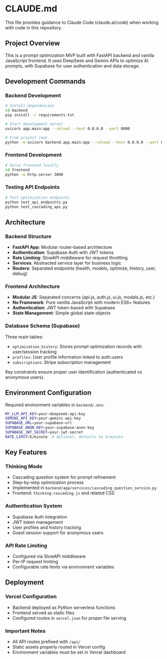 # CLAUDE.md

This file provides guidance to Claude Code (claude.ai/code) when working with code in this repository.

## Project Overview

This is a prompt optimization MVP built with FastAPI backend and vanilla JavaScript frontend. It uses DeepSeek and Gemini APIs to optimize AI prompts, with Supabase for user authentication and data storage.

## Development Commands

### Backend Development
```bash
# Install dependencies
cd backend
pip install -r requirements.txt

# Start development server
uvicorn app.main:app --reload --host 0.0.0.0 --port 8000

# From project root
python -m uvicorn backend.app.main:app --reload --host 0.0.0.0 --port 8000
```

### Frontend Development
```bash
# Serve frontend locally
cd frontend
python -m http.server 3000
```

### Testing API Endpoints
```bash
# Test optimization endpoints
python test_api_endpoints.py
python test_cascading_api.py
```

## Architecture

### Backend Structure
- **FastAPI App**: Modular router-based architecture
- **Authentication**: Supabase Auth with JWT tokens
- **Rate Limiting**: SlowAPI middleware for request throttling
- **Services**: Abstracted service layer for business logic
- **Routers**: Separated endpoints (health, models, optimize, history, user, debug)

### Frontend Architecture
- **Modular JS**: Separated concerns (api.js, auth.js, ui.js, modals.js, etc.)
- **No Framework**: Pure vanilla JavaScript with modern ES6+ features
- **Authentication**: JWT token-based with Supabase
- **State Management**: Simple global state objects

### Database Schema (Supabase)
Three main tables:
- `optimization_history`: Stores prompt optimization records with user/session tracking
- `profiles`: User profile information linked to auth.users
- `subscriptions`: Stripe subscription management

Key constraints ensure proper user identification (authenticated vs anonymous users).

## Environment Configuration

Required environment variables in `backend/.env`:
```bash
MY_LLM_API_KEY=your-deepseek-api-key
GEMINI_API_KEY=your-gemini-api-key
SUPABASE_URL=your-supabase-url
SUPABASE_ANON_KEY=your-supabase-anon-key
SUPABASE_JWT_SECRET=your-jwt-secret
RATE_LIMIT=5/minute  # Optional, defaults to 5/minute
```

## Key Features

### Thinking Mode
- Cascading question system for prompt refinement
- Step-by-step optimization process
- Implemented in `backend/app/services/cascading_question_service.py`
- Frontend: `thinking-cascading.js` and related CSS

### Authentication System
- Supabase Auth integration
- JWT token management
- User profiles and history tracking
- Guest session support for anonymous users

### API Rate Limiting
- Configured via SlowAPI middleware
- Per-IP request limiting
- Configurable rate limits via environment variables

## Deployment

### Vercel Configuration
- Backend deployed as Python serverless functions
- Frontend served as static files
- Configured routes in `vercel.json` for proper file serving

### Important Notes
- All API routes prefixed with `/api/`
- Static assets properly routed in Vercel config
- Environment variables must be set in Vercel dashboard